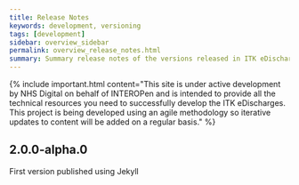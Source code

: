 ```yaml
---
title: Release Notes
keywords: development, versioning
tags: [development]
sidebar: overview_sidebar
permalink: overview_release_notes.html
summary: Summary release notes of the versions released in ITK eDischarge Implementation Guide
---
```


{% include important.html content="This site is under active development by NHS Digital on behalf of INTEROPen and is intended to provide all the technical resources you need to successfully develop the ITK eDischarges. This project is being developed using an agile methodology so iterative updates to content will be added on a regular basis." %}

  
## 2.0.0-alpha.0 ##
First version published using Jekyll

